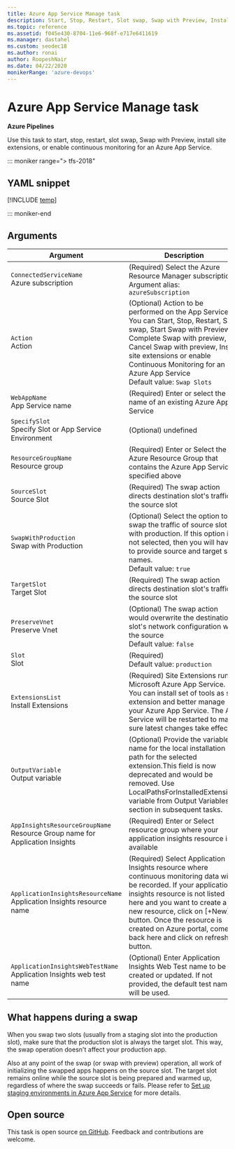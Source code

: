 ```yaml
---
title: Azure App Service Manage task
description: Start, Stop, Restart, Slot swap, Swap with Preview, Install site extensions, or Enable Continuous Monitoring for an Azure App Service
ms.topic: reference
ms.assetid: f045e430-8704-11e6-968f-e717e6411619
ms.manager: dastahel
ms.custom: seodec18
ms.author: ronai
author: RoopeshNair
ms.date: 04/22/2020
monikerRange: 'azure-devops'
---
```


# Azure App Service Manage task

**Azure Pipelines**

Use this task to start, stop, restart, slot swap, Swap with Preview, install site extensions, or enable continuous monitoring for an Azure App Service.

::: moniker range="> tfs-2018"

## YAML snippet

[!INCLUDE [temp](../includes/yaml/AzureAppServiceManageV0.md)]

::: moniker-end

## Arguments

| Argument                                                                        | Description                                                                                                                                                                                                                                                                                                          |
| ------------------------------------------------------------------------------- | -------------------------------------------------------------------------------------------------------------------------------------------------------------------------------------------------------------------------------------------------------------------------------------------------------------------- |
| `ConnectedServiceName`<br/>Azure subscription                                   | (Required) Select the Azure Resource Manager subscription <br/>Argument alias: `azureSubscription`                                                                                                                                                                                                                   |
| `Action`<br/>Action                                                             | (Optional) Action to be performed on the App Service. You can Start, Stop, Restart, Slot swap, Start Swap with Preview, Complete Swap with preview, Cancel Swap with preview, Install site extensions or enable Continuous Monitoring for an Azure App Service <br/>Default value: `Swap Slots`                      |
| `WebAppName`<br/>App Service name                                               | (Required) Enter or select the name of an existing Azure App Service                                                                                                                                                                                                                                                 |
| `SpecifySlot`<br/>Specify Slot or App Service Environment                       | (Optional) undefined                                                                                                                                                                                                                                                                                                 |
| `ResourceGroupName`<br/>Resource group                                          | (Required) Enter or Select the Azure Resource Group that contains the Azure App Service specified above                                                                                                                                                                                                              |
| `SourceSlot`<br/>Source Slot                                                    | (Required) The swap action directs destination slot's traffic to the source slot                                                                                                                                                                                                                                     |
| `SwapWithProduction`<br/>Swap with Production                                   | (Optional) Select the option to swap the traffic of source slot with production. If this option is not selected, then you will have to provide source and target slot names. <br/>Default value: `true`                                                                                                              |
| `TargetSlot`<br/>Target Slot                                                    | (Required) The swap action directs destination slot's traffic to the source slot                                                                                                                                                                                                                                     |
| `PreserveVnet`<br/>Preserve Vnet                                                | (Optional) The swap action would overwrite the destination slot's network configuration with the source <br/>Default value: `false`                                                                                                                                                                                  |
| `Slot`<br/>Slot                                                                 | (Required) <br/>Default value: `production`                                                                                                                                                                                                                                                                          |
| `ExtensionsList`<br/>Install Extensions                                         | (Required) Site Extensions run on Microsoft Azure App Service. You can install set of tools as site extension and better manage your Azure App Service. The App Service will be restarted to make sure latest changes take effect.                                                                                   |
| `OutputVariable`<br/>Output variable                                            | (Optional) Provide the variable name for the local installation path for the selected extension.This field is now deprecated and would be removed. Use LocalPathsForInstalledExtensions variable from Output Variables section in subsequent tasks.                                                                  |
| `AppInsightsResourceGroupName`<br/>Resource Group name for Application Insights | (Required) Enter or Select resource group where your application insights resource is available                                                                                                                                                                                                                      |
| `ApplicationInsightsResourceName`<br/>Application Insights resource name        | (Required) Select Application Insights resource where continuous monitoring data will be recorded. If your application insights resource is not listed here and you want to create a new resource, click on [+New] button. Once the resource is created on Azure portal, come back here and click on refresh button. |
| `ApplicationInsightsWebTestName`<br/>Application Insights web test name         | (Optional) Enter Application Insights Web Test name to be created or updated. If not provided, the default test name will be used.                                                                                                                                                                                   |

## What happens during a swap

When you swap two slots (usually from a staging slot into the production slot), make sure that the production slot is always the target slot. This way, the swap operation doesn't affect your production app.

Also at any point of the swap (or swap with preview) operation, all work of initializing the swapped apps happens on the source slot. The target slot remains online while the source slot is being prepared and warmed up, regardless of where the swap succeeds or fails.
Please refer to [Set up staging environments in Azure App Service](https://docs.microsoft.com/azure/app-service/deploy-staging-slots#AboutConfiguration) for more details.

## Open source

This task is open source [on GitHub](https://github.com/Microsoft/azure-pipelines-tasks). Feedback and contributions are welcome.
